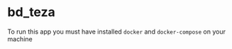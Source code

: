 # bd_teza
To run this app you must have installed <code>docker</code> and <code>docker-compose</code> on your machine
